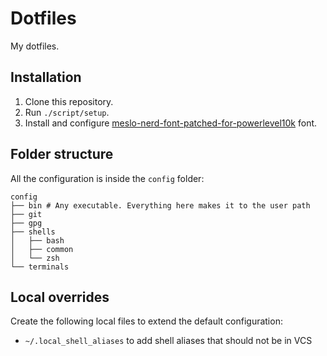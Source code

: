# Dotfiles

My dotfiles.

## Installation

1. Clone this repository.
1. Run `./script/setup`.
1. Install and configure [meslo-nerd-font-patched-for-powerlevel10k](https://github.com/romkatv/powerlevel10k#meslo-nerd-font-patched-for-powerlevel10k) font.

## Folder structure

All the configuration is inside the `config` folder:

```
config
├── bin # Any executable. Everything here makes it to the user path
├── git
├── gpg
├── shells
│   ├── bash
│   ├── common
│   └── zsh
└── terminals
```

## Local overrides

Create the following local files to extend the default configuration:

- `~/.local_shell_aliases` to add shell aliases that should not be in VCS

